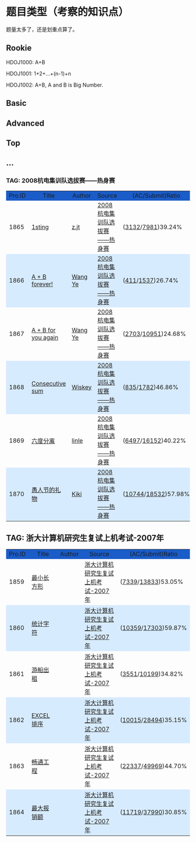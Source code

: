 # 题目类型（考察的知识点）

题量太多了，还是划重点算了。

## Rookie

HDOJ1000: A+B

HDOJ1001: 1+2+...+(n-1)+n

HDOJ1002: A+B, A and B is Big Number.

## Basic

## Advanced

## Top

## ...


### TAG: 2008杭电集训队选拔赛——热身赛

<table>
<tbody><tr>
  		<td class="TABLE_HEADER" width="5%" bgcolor="#1A5CC8" align="center">Pro.ID</td>
	<td class="TABLE_HEADER" width="30%" bgcolor="#1A5CC8" align="center">Title</td>
	<td class="TABLE_HEADER" width="10%" bgcolor="#1A5CC8" align="center">Author</td>
	<td class="TABLE_HEADER" width="35%" bgcolor="#1A5CC8" align="center">Source</td>
	<td class="TABLE_HEADER" width="15%" bgcolor="#1A5CC8" align="center">(AC/Submit)Ratio</td>
  </tr>
  <tr>
  		<td class="TABLE_TEXT">1865</td>
	<td class="TABLE_TEXT2"><a href="/showproblem.php?pid=1865">1sting</a></td>
	<td class="TABLE_TEXT"><a href="/search.php?field=problem&amp;key=z.jt&amp;author=1&amp;searchmode=author">z.jt</a></td>
	<td class="TABLE_TEXT"><a href="/search.php?field=problem&amp;key=2008%BA%BC%B5%E7%BC%AF%D1%B5%B6%D3%D1%A1%B0%CE%C8%FC%A1%AA%A1%AA%C8%C8%C9%ED%C8%FC&amp;source=1&amp;searchmode=source">2008杭电集训队选拔赛——热身赛</a></td>
	<td class="TABLE_TEXT">
(<a href="status.php?pid=1865&amp;status=5">3132</a>/<a href="status.php?pid=1865">7981</a>)39.24%	</td>
  </tr>
  <tr>
  		<td class="TABLE_TEXT" bgcolor="#d7ebff">1866</td>
	<td class="TABLE_TEXT2" bgcolor="#d7ebff"><a href="/showproblem.php?pid=1866">A + B forever!</a></td>
	<td class="TABLE_TEXT" bgcolor="#d7ebff"><a href="/search.php?field=problem&amp;key=Wang Ye&amp;author=1&amp;searchmode=author">Wang Ye</a></td>
	<td class="TABLE_TEXT" bgcolor="#d7ebff"><a href="/search.php?field=problem&amp;key=2008%BA%BC%B5%E7%BC%AF%D1%B5%B6%D3%D1%A1%B0%CE%C8%FC%A1%AA%A1%AA%C8%C8%C9%ED%C8%FC&amp;source=1&amp;searchmode=source">2008杭电集训队选拔赛——热身赛</a></td>
	<td class="TABLE_TEXT" bgcolor="#d7ebff">
(<a href="status.php?pid=1866&amp;status=5">411</a>/<a href="status.php?pid=1866">1537</a>)26.74%	</td>
  </tr>
  <tr>
  		<td class="TABLE_TEXT">1867</td>
	<td class="TABLE_TEXT2"><a href="/showproblem.php?pid=1867">A + B for you again</a></td>
	<td class="TABLE_TEXT"><a href="/search.php?field=problem&amp;key=Wang Ye&amp;author=1&amp;searchmode=author">Wang Ye</a></td>
	<td class="TABLE_TEXT"><a href="/search.php?field=problem&amp;key=2008%BA%BC%B5%E7%BC%AF%D1%B5%B6%D3%D1%A1%B0%CE%C8%FC%A1%AA%A1%AA%C8%C8%C9%ED%C8%FC&amp;source=1&amp;searchmode=source">2008杭电集训队选拔赛——热身赛</a></td>
	<td class="TABLE_TEXT">
(<a href="status.php?pid=1867&amp;status=5">2703</a>/<a href="status.php?pid=1867">10951</a>)24.68%	</td>
  </tr>
  <tr>
  		<td class="TABLE_TEXT" bgcolor="#d7ebff">1868</td>
	<td class="TABLE_TEXT2" bgcolor="#d7ebff"><a href="/showproblem.php?pid=1868">Consecutive sum</a></td>
	<td class="TABLE_TEXT" bgcolor="#d7ebff"><a href="/search.php?field=problem&amp;key=Wiskey&amp;author=1&amp;searchmode=author">Wiskey</a></td>
	<td class="TABLE_TEXT" bgcolor="#d7ebff"><a href="/search.php?field=problem&amp;key=2008%BA%BC%B5%E7%BC%AF%D1%B5%B6%D3%D1%A1%B0%CE%C8%FC%A1%AA%A1%AA%C8%C8%C9%ED%C8%FC&amp;source=1&amp;searchmode=source">2008杭电集训队选拔赛——热身赛</a></td>
	<td class="TABLE_TEXT" bgcolor="#d7ebff">
(<a href="status.php?pid=1868&amp;status=5">835</a>/<a href="status.php?pid=1868">1782</a>)46.86%	</td>
  </tr>
  <tr>
  		<td class="TABLE_TEXT">1869</td>
	<td class="TABLE_TEXT2"><a href="/showproblem.php?pid=1869">六度分离</a></td>
	<td class="TABLE_TEXT"><a href="/search.php?field=problem&amp;key=linle&amp;author=1&amp;searchmode=author">linle</a></td>
	<td class="TABLE_TEXT"><a href="/search.php?field=problem&amp;key=2008%BA%BC%B5%E7%BC%AF%D1%B5%B6%D3%D1%A1%B0%CE%C8%FC%A1%AA%A1%AA%C8%C8%C9%ED%C8%FC&amp;source=1&amp;searchmode=source">2008杭电集训队选拔赛——热身赛</a></td>
	<td class="TABLE_TEXT">
(<a href="status.php?pid=1869&amp;status=5">6497</a>/<a href="status.php?pid=1869">16152</a>)40.22%	</td>
  </tr>
  <tr>
  		<td class="TABLE_TEXT" bgcolor="#d7ebff">1870</td>
	<td class="TABLE_TEXT2" bgcolor="#d7ebff"><a href="/showproblem.php?pid=1870">愚人节的礼物</a></td>
	<td class="TABLE_TEXT" bgcolor="#d7ebff"><a href="/search.php?field=problem&amp;key=Kiki&amp;author=1&amp;searchmode=author">Kiki</a></td>
	<td class="TABLE_TEXT" bgcolor="#d7ebff"><a href="/search.php?field=problem&amp;key=2008%BA%BC%B5%E7%BC%AF%D1%B5%B6%D3%D1%A1%B0%CE%C8%FC%A1%AA%A1%AA%C8%C8%C9%ED%C8%FC&amp;source=1&amp;searchmode=source">2008杭电集训队选拔赛——热身赛</a></td>
	<td class="TABLE_TEXT" bgcolor="#d7ebff">
(<a href="status.php?pid=1870&amp;status=5">10744</a>/<a href="status.php?pid=1870">18532</a>)57.98%	</td>
  </tr>
</tbody>
</table>

## TAG: 浙大计算机研究生复试上机考试-2007年

<table>
<tbody><tr>
  		<td class="TABLE_HEADER" width="5%" bgcolor="#1A5CC8" align="center">Pro.ID</td>
	<td class="TABLE_HEADER" width="30%" bgcolor="#1A5CC8" align="center">Title</td>
	<td class="TABLE_HEADER" width="10%" bgcolor="#1A5CC8" align="center">Author</td>
	<td class="TABLE_HEADER" width="35%" bgcolor="#1A5CC8" align="center">Source</td>
	<td class="TABLE_HEADER" width="15%" bgcolor="#1A5CC8" align="center">(AC/Submit)Ratio</td>
  </tr>
  <tr>
  		<td class="TABLE_TEXT">1859</td>
	<td class="TABLE_TEXT2"><a href="/showproblem.php?pid=1859">最小长方形</a></td>
	<td class="TABLE_TEXT"><a href="/search.php?field=problem&amp;key=&amp;author=1&amp;searchmode=author"></a></td>
	<td class="TABLE_TEXT"><a href="/search.php?field=problem&amp;key=%D5%E3%B4%F3%BC%C6%CB%E3%BB%FA%D1%D0%BE%BF%C9%FA%B8%B4%CA%D4%C9%CF%BB%FA%BF%BC%CA%D4-2007%C4%EA&amp;source=1&amp;searchmode=source">浙大计算机研究生复试上机考试-2007年</a></td>
	<td class="TABLE_TEXT">
(<a href="status.php?pid=1859&amp;status=5">7339</a>/<a href="status.php?pid=1859">13833</a>)53.05%	</td>
  </tr>
  <tr>
  		<td class="TABLE_TEXT" bgcolor="#d7ebff">1860</td>
	<td class="TABLE_TEXT2" bgcolor="#d7ebff"><a href="/showproblem.php?pid=1860">统计字符</a></td>
	<td class="TABLE_TEXT" bgcolor="#d7ebff"><a href="/search.php?field=problem&amp;key=&amp;author=1&amp;searchmode=author"></a></td>
	<td class="TABLE_TEXT" bgcolor="#d7ebff"><a href="/search.php?field=problem&amp;key=%D5%E3%B4%F3%BC%C6%CB%E3%BB%FA%D1%D0%BE%BF%C9%FA%B8%B4%CA%D4%C9%CF%BB%FA%BF%BC%CA%D4-2007%C4%EA&amp;source=1&amp;searchmode=source">浙大计算机研究生复试上机考试-2007年</a></td>
	<td class="TABLE_TEXT" bgcolor="#d7ebff">
(<a href="status.php?pid=1860&amp;status=5">10359</a>/<a href="status.php?pid=1860">17303</a>)59.87%	</td>
  </tr>
  <tr>
  		<td class="TABLE_TEXT">1861</td>
	<td class="TABLE_TEXT2"><a href="/showproblem.php?pid=1861">游船出租</a></td>
	<td class="TABLE_TEXT"><a href="/search.php?field=problem&amp;key=&amp;author=1&amp;searchmode=author"></a></td>
	<td class="TABLE_TEXT"><a href="/search.php?field=problem&amp;key=%D5%E3%B4%F3%BC%C6%CB%E3%BB%FA%D1%D0%BE%BF%C9%FA%B8%B4%CA%D4%C9%CF%BB%FA%BF%BC%CA%D4-2007%C4%EA&amp;source=1&amp;searchmode=source">浙大计算机研究生复试上机考试-2007年</a></td>
	<td class="TABLE_TEXT">
(<a href="status.php?pid=1861&amp;status=5">3551</a>/<a href="status.php?pid=1861">10199</a>)34.82%	</td>
  </tr>
  <tr>
  		<td class="TABLE_TEXT" bgcolor="#d7ebff">1862</td>
	<td class="TABLE_TEXT2" bgcolor="#d7ebff"><a href="/showproblem.php?pid=1862">EXCEL排序</a></td>
	<td class="TABLE_TEXT" bgcolor="#d7ebff"><a href="/search.php?field=problem&amp;key=&amp;author=1&amp;searchmode=author"></a></td>
	<td class="TABLE_TEXT" bgcolor="#d7ebff"><a href="/search.php?field=problem&amp;key=%D5%E3%B4%F3%BC%C6%CB%E3%BB%FA%D1%D0%BE%BF%C9%FA%B8%B4%CA%D4%C9%CF%BB%FA%BF%BC%CA%D4-2007%C4%EA&amp;source=1&amp;searchmode=source">浙大计算机研究生复试上机考试-2007年</a></td>
	<td class="TABLE_TEXT" bgcolor="#d7ebff">
(<a href="status.php?pid=1862&amp;status=5">10015</a>/<a href="status.php?pid=1862">28494</a>)35.15%	</td>
  </tr>
  <tr>
  		<td class="TABLE_TEXT">1863</td>
	<td class="TABLE_TEXT2"><a href="/showproblem.php?pid=1863">畅通工程</a></td>
	<td class="TABLE_TEXT"><a href="/search.php?field=problem&amp;key=&amp;author=1&amp;searchmode=author"></a></td>
	<td class="TABLE_TEXT"><a href="/search.php?field=problem&amp;key=%D5%E3%B4%F3%BC%C6%CB%E3%BB%FA%D1%D0%BE%BF%C9%FA%B8%B4%CA%D4%C9%CF%BB%FA%BF%BC%CA%D4-2007%C4%EA&amp;source=1&amp;searchmode=source">浙大计算机研究生复试上机考试-2007年</a></td>
	<td class="TABLE_TEXT">
(<a href="status.php?pid=1863&amp;status=5">22337</a>/<a href="status.php?pid=1863">49969</a>)44.70%	</td>
  </tr>
  <tr>
  		<td class="TABLE_TEXT" bgcolor="#d7ebff">1864</td>
	<td class="TABLE_TEXT2" bgcolor="#d7ebff"><a href="/showproblem.php?pid=1864">最大报销额</a></td>
	<td class="TABLE_TEXT" bgcolor="#d7ebff"><a href="/search.php?field=problem&amp;key=&amp;author=1&amp;searchmode=author"></a></td>
	<td class="TABLE_TEXT" bgcolor="#d7ebff"><a href="/search.php?field=problem&amp;key=%D5%E3%B4%F3%BC%C6%CB%E3%BB%FA%D1%D0%BE%BF%C9%FA%B8%B4%CA%D4%C9%CF%BB%FA%BF%BC%CA%D4-2007%C4%EA&amp;source=1&amp;searchmode=source">浙大计算机研究生复试上机考试-2007年</a></td>
	<td class="TABLE_TEXT" bgcolor="#d7ebff">
(<a href="status.php?pid=1864&amp;status=5">11719</a>/<a href="status.php?pid=1864">37990</a>)30.85%	</td>
  </tr>
</tbody>
</table>

